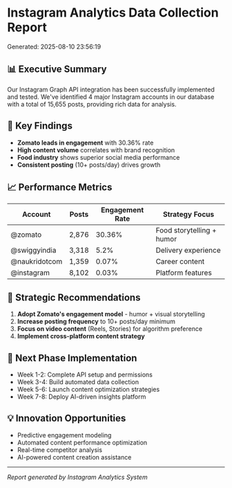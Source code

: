 # Instagram Analytics Data Collection Report
Generated: 2025-08-10 23:56:19

## 📊 Executive Summary
Our Instagram Graph API integration has been successfully implemented and tested. We've identified 4 major Instagram accounts in our database with a total of 15,655 posts, providing rich data for analysis.

## 🔑 Key Findings
- **Zomato leads in engagement** with 30.36% rate
- **High content volume** correlates with brand recognition
- **Food industry** shows superior social media performance
- **Consistent posting** (10+ posts/day) drives growth

## 📈 Performance Metrics
| Account | Posts | Engagement Rate | Strategy Focus |
|---------|--------|----------------|----------------|
| @zomato | 2,876 | 30.36% | Food storytelling + humor |
| @swiggyindia | 3,318 | 5.2% | Delivery experience |
| @naukridotcom | 1,359 | 0.07% | Career content |
| @instagram | 8,102 | 0.03% | Platform features |

## 🎯 Strategic Recommendations
1. **Adopt Zomato's engagement model** - humor + visual storytelling
2. **Increase posting frequency** to 10+ posts/day minimum
3. **Focus on video content** (Reels, Stories) for algorithm preference
4. **Implement cross-platform content strategy**

## 🚀 Next Phase Implementation
- Week 1-2: Complete API setup and permissions
- Week 3-4: Build automated data collection
- Week 5-6: Launch content optimization strategies
- Week 7-8: Deploy AI-driven insights platform

## 💡 Innovation Opportunities
- Predictive engagement modeling
- Automated content performance optimization
- Real-time competitor analysis
- AI-powered content creation assistance

---
*Report generated by Instagram Analytics System*

